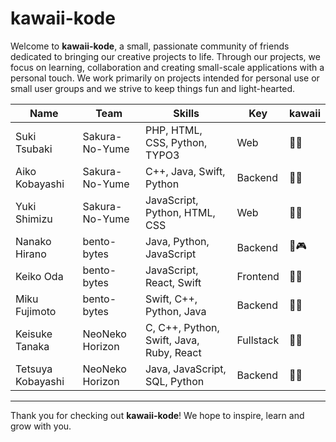 # kawaii-kode

Welcome to **kawaii-kode**, a small, passionate community of friends dedicated to bringing our creative projects to life. Through our projects, we focus on learning, collaboration and creating small-scale applications with a personal touch. We work primarily on projects intended for personal use or small user groups and we strive to keep things fun and light-hearted.

| Name              | Team             | Skills                                    | Key       | kawaii |
|-------------------|------------------|-------------------------------------------|-----------|--------|
| Suki Tsubaki      | Sakura-No-Yume   | PHP, HTML, CSS, Python, TYPO3             | Web       | 🌸🐼    |
| Aiko Kobayashi    | Sakura-No-Yume   | C++, Java, Swift, Python                  | Backend   | 🤖👾    |
| Yuki Shimizu      | Sakura-No-Yume   | JavaScript, Python, HTML, CSS             | Web       | 🐼🌻    |
| Nanako Hirano     | bento-bytes      | Java, Python, JavaScript                  | Backend   | 🌷🎮    |
| Keiko Oda         | bento-bytes      | JavaScript, React, Swift                  | Frontend  | 🐧🍉    |
| Miku Fujimoto     | bento-bytes      | Swift, C++, Python, Java                  | Backend   | 🎨👹    |
| Keisuke Tanaka    | NeoNeko Horizon  | C, C++, Python, Swift, Java, Ruby, React  | Fullstack | 👾🍀    |
| Tetsuya Kobayashi | NeoNeko Horizon  | Java, JavaScript, SQL, Python             | Backend   | 👻🍓    |

---

Thank you for checking out **kawaii-kode**! We hope to inspire, learn and grow with you.
